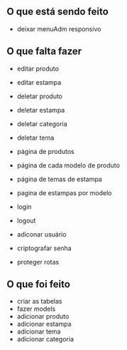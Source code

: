 ## O que está sendo feito
- deixar menuAdm responsivo
## O que falta fazer


- editar produto
- editar estampa
- deletar produto
- deletar estampa
- deletar categoria
- deletar tema


- página de produtos
- página de cada modelo de produto
- página de temas de estampa
- pagina de estampas por modelo

- login
- logout
- adiconar usuário

- criptografar senha
- proteger rotas

## O que foi feito
- criar as tabelas
- fazer models
- adicionar produto
- adicionar estampa
- adicionar tema
- adicionar categoria